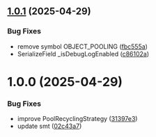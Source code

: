 ## [1.0.1](https://github.com/Unity-UPM-Packages/Unity-Pooling/compare/v1.0.0...v1.0.1) (2025-04-29)


### Bug Fixes

* remove symbol OBJECT_POOLING ([fbc555a](https://github.com/Unity-UPM-Packages/Unity-Pooling/commit/fbc555a07e9d46e7428b8bf9782fa1b5b485620e))
* SerializeField _isDebugLogEnabled ([c86102a](https://github.com/Unity-UPM-Packages/Unity-Pooling/commit/c86102a0bfc187cb3a3b00323573e738187f1e89))

# 1.0.0 (2025-04-29)


### Bug Fixes

* improve PoolRecyclingStrategy ([31397e3](https://github.com/Unity-UPM-Packages/Unity-Pooling/commit/31397e3592ced60e0c13e2d9820658319f1e0c04))
* update smt ([02c43a7](https://github.com/Unity-UPM-Packages/Unity-Pooling/commit/02c43a7378e3972b4e73f031f12bbc07402b2b6a))
